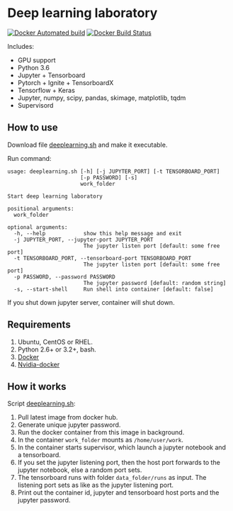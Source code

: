 # Deep learning laboratory

[![Docker Automated build](https://img.shields.io/docker/automated/vslutov/deeplearning.svg)](https://hub.docker.com/r/vslutov/deeplearning/)
[![Docker Build Status](https://img.shields.io/docker/build/vslutov/deeplearning.svg)](https://hub.docker.com/r/vslutov/deeplearning/)

Includes:

- GPU support
- Python 3.6
- Jupyter + Tensorboard
- Pytorch + Ignite + TensorboardX
- Tensorflow + Keras
- Jupyter, numpy, scipy, pandas, skimage, matplotlib, tqdm
- Supervisord

## How to use

Download file [deeplearning.sh](deeplearning.sh) and make it executable.

Run command:

```
usage: deeplearning.sh [-h] [-j JUPYTER_PORT] [-t TENSORBOARD_PORT]
                       [-p PASSWORD] [-s]
                       work_folder

Start deep learning laboratory

positional arguments:
  work_folder

optional arguments:
  -h, --help            show this help message and exit
  -j JUPYTER_PORT, --jupyter-port JUPYTER_PORT
                        The jupyter listen port [default: some free port]
  -t TENSORBOARD_PORT, --tensorboard-port TENSORBOARD_PORT
                        The jupyter listen port [default: some free port]
  -p PASSWORD, --password PASSWORD
                        The jupyter password [default: random string]
  -s, --start-shell     Run shell into container [default: false]
```

If you shut down jupyter server, container will shut down.

## Requirements

1. Ubuntu, CentOS or RHEL.
1. Python 2.6+ or 3.2+, bash.
1. [Docker](https://docs.docker.com/install/#supported-platforms)
1. [Nvidia-docker](https://github.com/NVIDIA/nvidia-docker)

## How it works

Script [deeplearning.sh](deeplearning.sh):

1. Pull latest image from docker hub.
1. Generate unique jupyter password.
1. Run the docker container from this image in background.
1. In the container `work_folder` mounts as `/home/user/work`.
1. In the container starts supervisor, which launch a jupyter notebook and a tensorboard.
1. If you set the jupyter listening port, then the host port forwards to the jupyter notebook, else a random port sets.
1. The tensorboard runs with folder `data_folder/runs` as input. The listening port sets as like as the jupyter listening port.
1. Print out the container id, jupyter and tensorboard host ports and the jupyter password.
